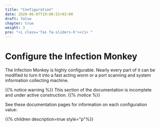 ```yaml
---
title: "Configuration"
date: 2020-06-07T19:08:51+03:00
draft: false
chapter: true
weight: 3
pre: "<i class='fas fa-sliders-h'></i> "
---
```


# Configure the Infection Monkey

The Infection Monkey is highly configurable. Nearly every part of it can be modified to turn it into a fast acting worm or a port scanning and system information collecting machine.

{{% notice warning %}}
This section of the documentation is incomplete and under active construction.
{{% /notice %}}

See these documentation pages for information on each configuration value:

{{% children description=true style="p"%}}
